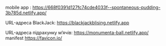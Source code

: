 mobile app : 
https://668f0391d127fc74cde4033f--spontaneous-pudding-3b785d.netlify.app/


URL-адреса BlackJack: https://blackjackblising.netlify.app

URL-адреса підрахунку м’ячів: https://monumenta-ball.netlify.app/
manifest https://favicon.io/

